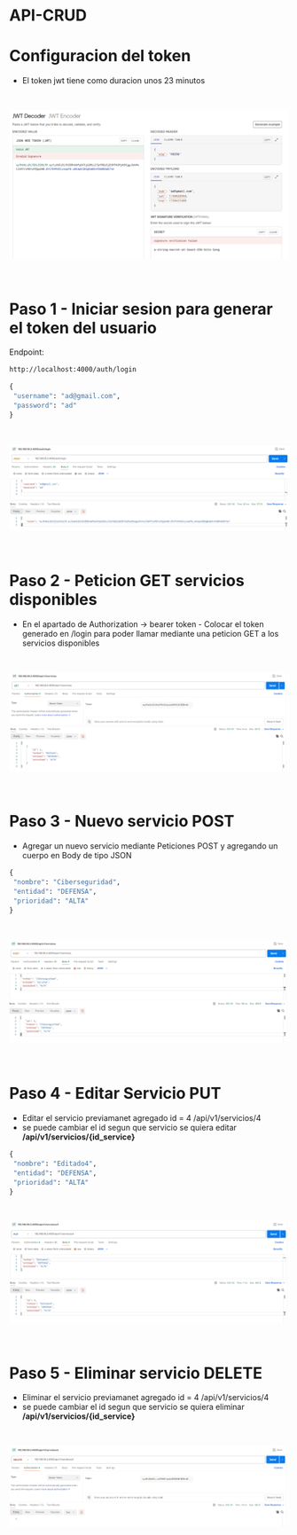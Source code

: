 # API-CRUD

# Configuracion del token
- El token jwt tiene como duracion unos 23 minutos
<br>

![img_1](img/token_jwt_io.PNG)

<br>

# Paso 1 - Iniciar sesion para generar el token del usuario 

Endpoint:

```cmd
http://localhost:4000/auth/login


```


```cmd
{
 "username": "ad@gmail.com",
 "password": "ad"
}


```

<br>

![img_1](img/post_login.PNG)

<br>

# Paso 2 - Peticion GET servicios disponibles
- En el apartado de Authorization -> bearer token - Colocar el token generado en /login para poder llamar mediante una peticion GET a los servicios disponibles 


<br>

![img_1](img/get_servicios_token.PNG)

<br>

# Paso 3 - Nuevo servicio POST
- Agregar un nuevo servicio mediante Peticiones POST y agregando un cuerpo en Body de tipo JSON

```cmd
{
 "nombre": "Ciberseguridad",
 "entidad": "DEFENSA",
 "prioridad": "ALTA"
}

```

<br>

![img_1](img/post_agregar_servicio_token.PNG)

<br>

# Paso 4 - Editar Servicio PUT
- Editar el servicio previamanet agregado id = 4 /api/v1/servicios/4
- se puede cambiar el id segun que servicio se quiera editar **/api/v1/servicios/{id_service}**

```cmd
{
 "nombre": "Editado4",
 "entidad": "DEFENSA",
 "prioridad": "ALTA"
}

```

<br>

![img_1](img/put_editar_servicio_token.PNG)

<br>

# Paso 5 - Eliminar servicio DELETE
- Eliminar el servicio previamanet agregado id = 4 /api/v1/servicios/4
- se puede cambiar el id segun que servicio se quiera eliminar **/api/v1/servicios/{id_service}**

<br>

![img_1](img/delete_borrar_servicio_token.PNG)

<br>



